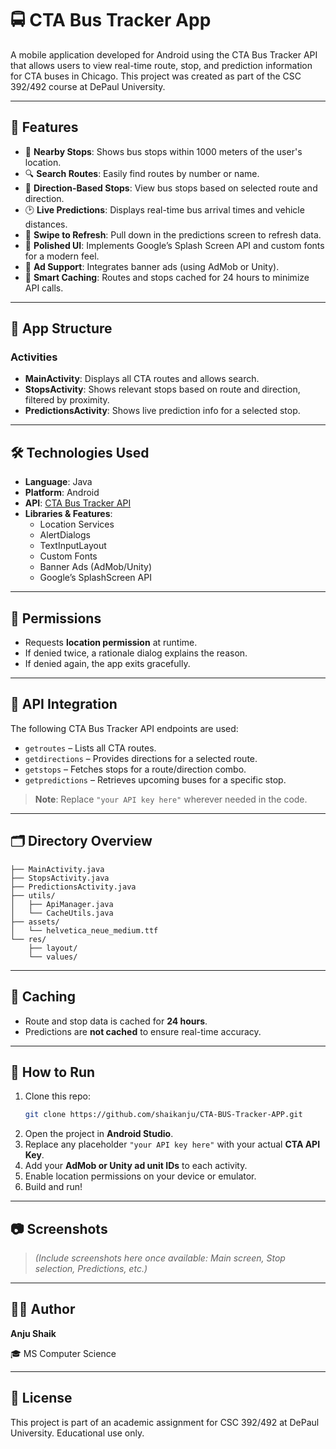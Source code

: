 # 🚍 CTA Bus Tracker App

A mobile application developed for Android using the CTA Bus Tracker API that allows users to view real-time route, stop, and prediction information for CTA buses in Chicago. This project was created as part of the CSC 392/492 course at DePaul University.

---

## 📱 Features

- 📍 **Nearby Stops**: Shows bus stops within 1000 meters of the user's location.
- 🔍 **Search Routes**: Easily find routes by number or name.
- 🔁 **Direction-Based Stops**: View bus stops based on selected route and direction.
- 🕑 **Live Predictions**: Displays real-time bus arrival times and vehicle distances.
- 🔄 **Swipe to Refresh**: Pull down in the predictions screen to refresh data.
- 🎨 **Polished UI**: Implements Google’s Splash Screen API and custom fonts for a modern feel.
- 📢 **Ad Support**: Integrates banner ads (using AdMob or Unity).
- 💾 **Smart Caching**: Routes and stops cached for 24 hours to minimize API calls.

---

## 🧱 App Structure

### Activities

- **MainActivity**: Displays all CTA routes and allows search.
- **StopsActivity**: Shows relevant stops based on route and direction, filtered by proximity.
- **PredictionsActivity**: Shows live prediction info for a selected stop.

---

## 🛠️ Technologies Used

- **Language**: Java
- **Platform**: Android
- **API**: [CTA Bus Tracker API](https://www.transitchicago.com/developers/bustracker/)
- **Libraries & Features**:
  - Location Services
  - AlertDialogs
  - TextInputLayout
  - Custom Fonts
  - Banner Ads (AdMob/Unity)
  - Google’s SplashScreen API

---

## 🔐 Permissions

- Requests **location permission** at runtime.
- If denied twice, a rationale dialog explains the reason.
- If denied again, the app exits gracefully.

---

## 🔌 API Integration

The following CTA Bus Tracker API endpoints are used:

- `getroutes` – Lists all CTA routes.
- `getdirections` – Provides directions for a selected route.
- `getstops` – Fetches stops for a route/direction combo.
- `getpredictions` – Retrieves upcoming buses for a specific stop.

> **Note**: Replace `"your API key here"` wherever needed in the code.

---

## 🗂 Directory Overview

```
├── MainActivity.java
├── StopsActivity.java
├── PredictionsActivity.java
├── utils/
│   ├── ApiManager.java
│   └── CacheUtils.java
├── assets/
│   └── helvetica_neue_medium.ttf
└── res/
    ├── layout/
    └── values/
```

---

## 🧩 Caching

- Route and stop data is cached for **24 hours**.
- Predictions are **not cached** to ensure real-time accuracy.

---

## 🧪 How to Run

1. Clone this repo:
   ```bash
   git clone https://github.com/shaikanju/CTA-BUS-Tracker-APP.git
   ```
2. Open the project in **Android Studio**.
3. Replace any placeholder `"your API key here"` with your actual **CTA API Key**.
4. Add your **AdMob or Unity ad unit IDs** to each activity.
5. Enable location permissions on your device or emulator.
6. Build and run!

---

## 📷 Screenshots

> *(Include screenshots here once available: Main screen, Stop selection, Predictions, etc.)*

---

## 👩‍💻 Author

**Anju Shaik**  
 
🎓 MS Computer Science  


---

## 📜 License

This project is part of an academic assignment for CSC 392/492 at DePaul University. Educational use only.

